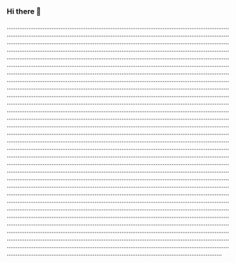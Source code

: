 ### Hi there 👋

................................................................................................................................................................................................................................................................................................................................................................................................................................................................................................................................................................................................................................................................................................................................................................................................................................................................................................................................................................................................................................................................................................................................................................................................................................................................................................................................................................................................................................................................................................................................................................................................................................................................................................................................................................................................................................................................................................................................................................................................................................................................................................................................................................................................................................................................................................................................................................................................................................................................................................................................................................................................................................................................................................................................................................................................................................................................................................................................................................................................................................................................................................................................................................................................................................................................................................................................................................................................................................................................................................................................................................................................................................................................................................................................................................................................................................................................................................................................................................................................